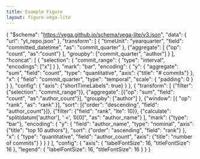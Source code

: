 ```yaml
---
title: Example Figure
layout: figure-vega-lite
---
```


{
  "$schema": "https://vega.github.io/schema/vega-lite/v3.json",
  "data": {
      "url": "yt_repo.json"
  },
  "transform": [
      {
          "timeUnit": "yearquarter",
          "field": "committed_datetime",
          "as": "commit_quarter"
      },
      {"aggregate": [ {"op": "count", "as":"count"} ],
          "groupby": ["commit_quarter", "author"] }
  ],
  "hconcat": [
      {
          "selection": {
              "commit_range": {
                  "type": "interval",
                  "encodings": ["x"]
              }
          },
          "mark": "bar",
          "encoding": {
              "y": {
                  "aggregate": "sum",
                  "field": "count",
                  "type": "quantitative",
                  "axis": {"title": "# commits"}
              },
              "x": {
                  "field": "commit_quarter",
                  "type": "temporal",
                  "scale": {
                      "padding": 0
                  }
              }
          },
          "config": {
              "axis": {"shortTimeLabels": true}
          }
      },
      {
          "transform": [
              {"filter": {"selection": "commit_range"}},
              {"aggregate": [{"op": "sum", "field": "count", "as":"author_count"}], "groupby": ["author"] },
              {"window": [{ "op": "rank", "as": "rank" }],
                  "sort": [{"order": "descending", "field": "author_count"}]},
              {"filter": {"field": "rank", "lte": 10}},
              {"calculate": "split(datum['author'], ' <', 1)[0]", "as": "author_name"}
          ],
          "mark": {"type": "bar"},
          "encoding": {
              "y": {
                  "field": "author_name",
                  "type": "nominal",
                  "axis": {"title": "top 10 authors"},
                  "sort": {"order": "ascending", "field": "rank"}
              },
              "x": {
                  "type": "quantitative",
                  "field": "author_count",
                  "axis": {"title": "number of commits"}
              }
          }
      }
  ],
  "config": {
      "axis": {
          "labelFontSize": 16,
          "titleFontSize": 16
      },
      "legend": {
          "labelFontSize": 16,
          "titleFontSize": 16
      }
  }
}
